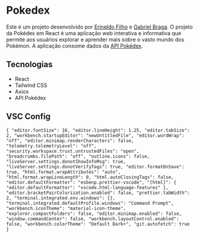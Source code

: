 # Pokedex

Este é um projeto desenvolvido por [Erineldo Filho](https://github.com/erfilho) e [Gabriel Braga](https://github.com/f-gabriel-braga). O projeto da Pokédex em React é uma aplicação web interativa e informativa que permite aos usuários explorar e aprender mais sobre o vasto mundo dos Pokémon. A aplicação consome dados da [API Pokédex](https://pokeapi.co/docs/v2).

## Tecnologias
* React
* Tailwind CSS
* Axios
* API Pokédex

## VSC Config
`{
  "editor.fontSize": 16,
  "editor.lineHeight": 1.25,
  "editor.tabSize": 2,
  "workbench.startupEditor": "newUntitledFile",
  "editor.wordWrap": "off",
  "editor.minimap.renderCharacters": false,
  "telemetry.telemetryLevel": "off",
  "security.workspace.trust.untrustedFiles": "open",
  "breadcrumbs.filePath": "off",
  "outline.icons": false,
  "liveServer.settings.donotShowInfoMsg": true,
  "liveServer.settings.donotVerifyTags": true,
  "editor.formatOnSave": true,
  "html.format.wrapAttributes": "auto",
  "html.format.wrapLineLength": 0,
  "html.autoClosingTags": false,
  "editor.defaultFormatter": "esbenp.prettier-vscode",
  "[html]": {
    "editor.defaultFormatter": "vscode.html-language-features"
  },
  "editor.bracketPairColorization.enabled": false,
  "prettier.tabWidth": 2,
  "terminal.integrated.env.windows": {},
  "terminal.integrated.defaultProfile.windows": "Command Prompt",
  "workbench.iconTheme": "material-icon-theme",
  "explorer.compactFolders": false,
  "editor.minimap.enabled": false,
  "window.commandCenter": false,
  "workbench.layoutControl.enabled": false,
  "workbench.colorTheme": "Default Dark+",
  "git.autofetch": true
}
`
